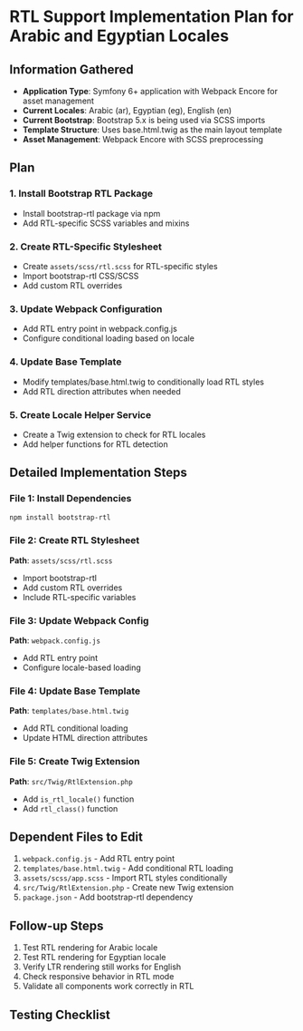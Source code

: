 # RTL Support Implementation Plan for Arabic and Egyptian Locales

## Information Gathered

- **Application Type**: Symfony 6+ application with Webpack Encore for asset management
- **Current Locales**: Arabic (ar), Egyptian (eg), English (en)
- **Current Bootstrap**: Bootstrap 5.x is being used via SCSS imports
- **Template Structure**: Uses base.html.twig as the main layout template
- **Asset Management**: Webpack Encore with SCSS preprocessing

## Plan

### 1. Install Bootstrap RTL Package

- Install bootstrap-rtl package via npm
- Add RTL-specific SCSS variables and mixins

### 2. Create RTL-Specific Stylesheet

- Create `assets/scss/rtl.scss` for RTL-specific styles
- Import bootstrap-rtl CSS/SCSS
- Add custom RTL overrides

### 3. Update Webpack Configuration

- Add RTL entry point in webpack.config.js
- Configure conditional loading based on locale

### 4. Update Base Template

- Modify templates/base.html.twig to conditionally load RTL styles
- Add RTL direction attributes when needed

### 5. Create Locale Helper Service

- Create a Twig extension to check for RTL locales
- Add helper functions for RTL detection

## Detailed Implementation Steps

### File 1: Install Dependencies

```bash
npm install bootstrap-rtl
```

### File 2: Create RTL Stylesheet

**Path**: `assets/scss/rtl.scss`

- Import bootstrap-rtl
- Add custom RTL overrides
- Include RTL-specific variables

### File 3: Update Webpack Config

**Path**: `webpack.config.js`

- Add RTL entry point
- Configure locale-based loading

### File 4: Update Base Template

**Path**: `templates/base.html.twig`

- Add RTL conditional loading
- Update HTML direction attributes

### File 5: Create Twig Extension

**Path**: `src/Twig/RtlExtension.php`

- Add `is_rtl_locale()` function
- Add `rtl_class()` function

## Dependent Files to Edit

1. `webpack.config.js` - Add RTL entry point
2. `templates/base.html.twig` - Add conditional RTL loading
3. `assets/scss/app.scss` - Import RTL styles conditionally
4. `src/Twig/RtlExtension.php` - Create new Twig extension
5. `package.json` - Add bootstrap-rtl dependency

## Follow-up Steps

1. Test RTL rendering for Arabic locale
2. Test RTL rendering for Egyptian locale
3. Verify LTR rendering still works for English
4. Check responsive behavior in RTL mode
5. Validate all components work correctly in RTL

## Testing Checklist
